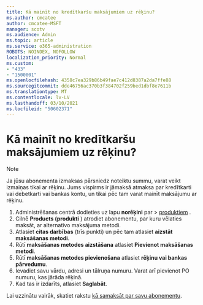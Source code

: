 ```yaml
---
title: Kā mainīt no kredītkaršu maksājumiem uz rēķinu?
ms.author: cmcatee
author: cmcatee-MSFT
manager: scotv
ms.audience: Admin
ms.topic: article
ms.service: o365-administration
ROBOTS: NOINDEX, NOFOLLOW
localization_priority: Normal
ms.custom:
- "433"
- "1500001"
ms.openlocfilehash: 4358c7ea329b86b49fae7c412d8387a2da7ffe88
ms.sourcegitcommit: dde46756ac370b3f384702f259bed1dbf8e7611b
ms.translationtype: MT
ms.contentlocale: lv-LV
ms.lasthandoff: 03/10/2021
ms.locfileid: "50602371"
---
```

# <a name="how-do-i-change-from-credit-card-payments-to-invoice"></a>Kā mainīt no kredītkaršu maksājumiem uz rēķinu?

> [!NOTE]
> Ja jūsu abonementa izmaksas pārsniedz noteiktu summu, varat veikt izmaiņas tikai ar rēķinu. Jums vispirms ir jāmaksā atmaksa par kredītkarti vai debetkarti vai bankas kontu, un tikai pēc tam varat mainīt maksājumu ar rēķinu.

1. Administrēšanas centrā dodieties uz lapu **norēķini** par  >  [produktiem](https://go.microsoft.com/fwlink/p/?linkid=842054) .
2. Cilnē **Products (produkti** ) atrodiet abonementu, par kuru vēlaties maksāt, ar alternatīvo maksājuma metodi.
3. Atlasiet **citas darbības** (trīs punkti) un pēc tam atlasiet **aizstāt maksāšanas metodi**.
4. Rūtī **maksāšanas metodes aizstāšana** atlasiet **Pievienot maksāšanas metodi**.
5. Rūtī **maksāšanas metodes pievienošana** atlasiet **rēķinu vai bankas pārvedumu**.
6. Ievadiet savu vārdu, adresi un tālruņa numuru. Varat arī pievienot PO numuru, kas jārāda rēķinā.
7. Kad tas ir izdarīts, atlasiet **Saglabāt**.

Lai uzzinātu vairāk, skatiet rakstu [kā samaksāt par savu abonementu](https://docs.microsoft.com/microsoft-365/commerce/billing-and-payments/pay-for-your-subscription).